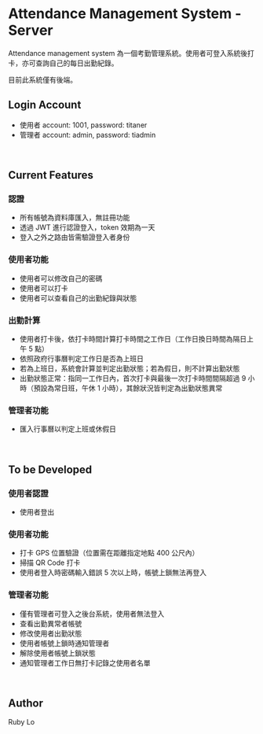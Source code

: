 # Attendance Management System - Server
Attendance management system 為一個考勤管理系統。使用者可登入系統後打卡，亦可查詢自己的每日出勤紀錄。

目前此系統僅有後端。

## Login Account
- 使用者 account: 1001, password: titaner
- 管理者 account: admin, password: tiadmin

<br>

## Current Features
### 認證
- 所有帳號為資料庫匯入，無註冊功能
- 透過 JWT 進行認證登入，token 效期為一天
- 登入之外之路由皆需驗證登入者身份

### 使用者功能
- 使用者可以修改自己的密碼
- 使用者可以打卡
- 使用者可以查看自己的出勤紀錄與狀態

### 出勤計算
- 使用者打卡後，依打卡時間計算打卡時間之工作日（工作日換日時間為隔日上午 5 點）
- 依照政府行事曆判定工作日是否為上班日
- 若為上班日，系統會計算並判定出勤狀態；若為假日，則不計算出勤狀態
- 出勤狀態正常：指同一工作日內，首次打卡與最後一次打卡時間間隔超過 9 小時（預設為常日班，午休 1 小時），其餘狀況皆判定為出勤狀態異常

### 管理者功能
- 匯入行事曆以判定上班或休假日

<br>

## To be Developed
### 使用者認證
- 使用者登出

### 使用者功能
- 打卡 GPS 位置驗證（位置需在距離指定地點 400 公尺內）
- 掃描 QR Code 打卡
- 使用者登入時密碼輸入錯誤 5 次以上時，帳號上鎖無法再登入

### 管理者功能
- 僅有管理者可登入之後台系統，使用者無法登入
- 查看出勤異常者帳號
- 修改使用者出勤狀態
- 使用者帳號上鎖時通知管理者
- 解除使用者帳號上鎖狀態
- 通知管理者工作日無打卡記錄之使用者名單

<br>

## Author
Ruby Lo